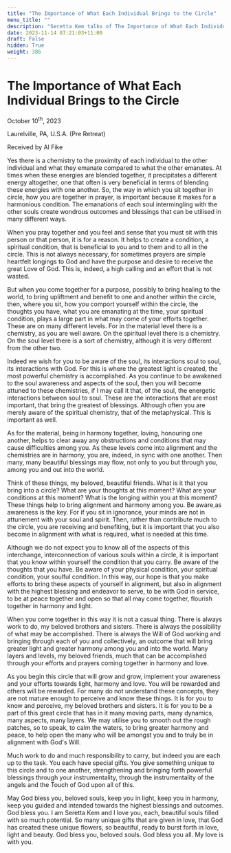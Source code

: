 ```yaml
---
title: "The Importance of What Each Individual Brings to the Circle"
menu_title: ""
description: "Seretta Kem talks of The Importance of What Each Individual Brings to the Circle"
date: 2023-11-14 07:21:03+11:00
draft: False
hidden: True
weight: 386
---
```

# The Importance of What Each Individual Brings to the Circle  

October 10<sup>th</sup>, 2023

Laurelville, PA, U.S.A. (Pre Retreat)

Received by Al Fike  

Yes there is a chemistry to the proximity of each individual to the other individual and what they emanate compared to what the other emanates. At times when these energies are blended together, it precipitates a different energy altogether, one that often is very beneficial in terms of blending these energies with one another. So, the way in which you sit together in circle, how you are together in prayer, is important because it makes for a harmonious condition. The emanations of each soul intermingling with the other souls create wondrous outcomes and blessings that can be utilised in many different ways.

When you pray together and you feel and sense that you must sit with this person or that person, it is for a reason. It helps to create a condition, a spiritual condition, that is beneficial to you and to them and to all in the circle. This is not always necessary, for sometimes prayers are simple heartfelt longings to God and have the purpose and desire to receive the great Love of God. This is, indeed, a high calling and an effort that is not wasted. 

But when you come together for a purpose, possibly to bring healing to the world, to bring upliftment and benefit to one and another within the circle, then, where you sit, how you comport yourself within the circle, the thoughts you have, what you are emanating at the time, your spiritual condition, plays a large part in what may come of your efforts together. These are on many different levels. For in the material level there is a chemistry, as you are well aware. On the spiritual level there is a chemistry. On the soul level there is a sort of chemistry, although it is very different from the other two.

Indeed we wish for you to be aware of the soul, its interactions soul to soul, its interactions with God. For this is where the greatest light is created, the most powerful chemistry is accomplished. As you continue to be awakened to the soul awareness and aspects of the soul, then you will become attuned to these chemistries, if I may call it that, of the soul, the energetic interactions between soul to soul. These are the interactions that are most important, that bring the greatest of blessings. Although often you are merely aware of the spiritual chemistry, that of the metaphysical. This is important as well. 

As for the material, being in harmony together, loving, honouring one another, helps to clear away any obstructions and conditions that may cause difficulties among you. As these levels come into alignment and the chemistries are in harmony, you are, indeed, in sync with one another. Then many, many beautiful blessings may flow, not only to you but through you, among you and out into the world. 

Think of these things, my beloved, beautiful friends. What is it that you bring into a circle? What are your thoughts at this moment? What are your conditions at this moment? What is the longing within you at this moment? These things help to bring alignment and harmony among you. Be aware,as awareness is the key. For if you sit in ignorance, your minds are not in attunement with your soul and spirit. Then, rather than contribute much to the circle, you are receiving and benefiting, but it is important that you also become in alignment with what is required, what is needed at this time.

Although we do not expect you to know all of the aspects of this interchange, interconnection of various souls within a circle, it is important that you know within yourself the condition that you carry. Be aware of the thoughts that you have. Be aware of your physical condition, your spiritual condition, your soulful condition. In this way, our hope is that you make efforts to bring these aspects of yourself in alignment, but also in alignment with the highest blessing and endeavor to serve, to be with God in service, to be at peace together and open so that all may come together, flourish together in harmony and light. 

When you come together in this way it is not a casual thing. There is always work to do, my beloved brothers and sisters. There is always the possibility of what may be accomplished. There is always the Will of God working and bringing through each of you and collectively, an outcome that will bring greater light and greater harmony among you and into the world. Many layers and levels, my beloved friends, much that can be accomplished through your efforts and prayers coming together in harmony and love. 

As you begin this circle that will grow and grow, implement your awareness and your efforts towards light, harmony and love. You will be rewarded and others will be rewarded. For many do not understand these concepts, they are not mature enough to perceive and know these things. It is for you to know and perceive, my beloved brothers and sisters. It is for you to be a part of this great circle that has in it many moving parts, many dynamics, many aspects, many layers. We may utilise you to smooth out the rough patches, so to speak, to calm the waters, to bring greater harmony and peace, to help open the many who will be amongst you and to truly be in alignment with God's Will. 

Much work to do and much responsibility to carry, but indeed you are each up to the task. You each have special gifts. You give something unique to this circle and to one another, strengthening and bringing forth powerful blessings through your instrumentality, through the instrumentality of the angels and the Touch of God upon all of this. 

May God bless you, beloved souls, keep you in light, keep you in harmony, keep you guided and intended towards the highest blessings and outcomes. God bless you. I am Seretta Kem and I love you, each, beautiful souls filled with so much potential. So many unique gifts that are given in love, that God has created these unique flowers, so beautiful, ready to burst forth in love, light and beauty. God bless you, beloved souls. God bless you all. My love is with you.